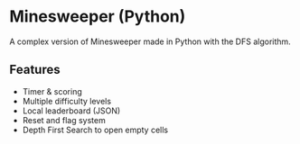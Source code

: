 
# Minesweeper (Python)

A complex version of Minesweeper made in Python with the DFS algorithm.

## Features
- Timer & scoring
- Multiple difficulty levels
- Local leaderboard (JSON)
- Reset and flag system
- Depth First Search to open empty cells
